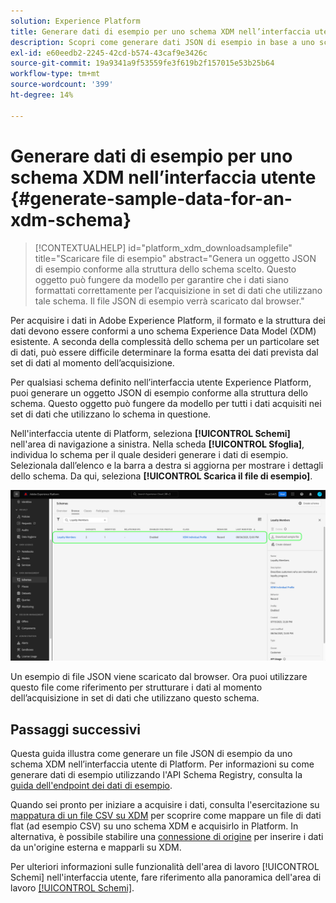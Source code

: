 ```yaml
---
solution: Experience Platform
title: Generare dati di esempio per uno schema XDM nell’interfaccia utente
description: Scopri come generare dati JSON di esempio in base a uno schema esistente nell’interfaccia utente di Adobe Experience Platform.
exl-id: e60eedb2-2245-42cd-b574-43caf9e3426c
source-git-commit: 19a9341a9f53559fe3f619b2f157015e53b25b64
workflow-type: tm+mt
source-wordcount: '399'
ht-degree: 14%

---
```


# Generare dati di esempio per uno schema XDM nell’interfaccia utente {#generate-sample-data-for-an-xdm-schema}

>[!CONTEXTUALHELP]
>id="platform_xdm_downloadsamplefile"
>title="Scaricare file di esempio"
>abstract="Genera un oggetto JSON di esempio conforme alla struttura dello schema scelto. Questo oggetto può fungere da modello per garantire che i dati siano formattati correttamente per l’acquisizione in set di dati che utilizzano tale schema. Il file JSON di esempio verrà scaricato dal browser."

Per acquisire i dati in Adobe Experience Platform, il formato e la struttura dei dati devono essere conformi a uno schema Experience Data Model (XDM) esistente. A seconda della complessità dello schema per un particolare set di dati, può essere difficile determinare la forma esatta dei dati prevista dal set di dati al momento dell’acquisizione.

Per qualsiasi schema definito nell’interfaccia utente Experience Platform, puoi generare un oggetto JSON di esempio conforme alla struttura dello schema. Questo oggetto può fungere da modello per tutti i dati acquisiti nei set di dati che utilizzano lo schema in questione.

Nell&#39;interfaccia utente di Platform, seleziona **[!UICONTROL Schemi]** nell&#39;area di navigazione a sinistra. Nella scheda **[!UICONTROL Sfoglia]**, individua lo schema per il quale desideri generare i dati di esempio. Selezionala dall’elenco e la barra a destra si aggiorna per mostrare i dettagli dello schema. Da qui, seleziona **[!UICONTROL Scarica il file di esempio]**.

![Scheda Sfoglia dell&#39;area di lavoro Schemi con uno schema selezionato ed evidenziato il file di esempio di download.](../images/ui/sample/sample-data.png)

Un esempio di file JSON viene scaricato dal browser. Ora puoi utilizzare questo file come riferimento per strutturare i dati al momento dell’acquisizione in set di dati che utilizzano questo schema.

## Passaggi successivi

Questa guida illustra come generare un file JSON di esempio da uno schema XDM nell’interfaccia utente di Platform. Per informazioni su come generare dati di esempio utilizzando l&#39;API Schema Registry, consulta la [guida dell&#39;endpoint dei dati di esempio](../api/sample-data.md).

Quando sei pronto per iniziare a acquisire i dati, consulta l&#39;esercitazione su [mappatura di un file CSV su XDM](../../ingestion/tutorials/map-csv/overview.md) per scoprire come mappare un file di dati flat (ad esempio CSV) su uno schema XDM e acquisirlo in Platform. In alternativa, è possibile stabilire una [connessione di origine](../../sources/home.md) per inserire i dati da un&#39;origine esterna e mapparli su XDM.

Per ulteriori informazioni sulle funzionalità dell&#39;area di lavoro [!UICONTROL Schemi] nell&#39;interfaccia utente, fare riferimento alla panoramica dell&#39;area di lavoro [[!UICONTROL Schemi]](./overview.md).
